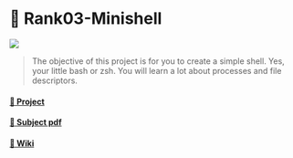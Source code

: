 # 🐚 Rank03-Minishell
<!-- ## ♚♚집☆현전♚♚방문시$$전원 도서☜☜두권100%대출※ ♜월드오브 워크래프트♜책 무료대출￥ 특정조건 §§디아블로3§§★공허의유산★초상화획득기회@@@ 즉시이동http://kr.battle.net/heroes/ko/ -->
![](https://badge42.herokuapp.com/api/project/youkim/minishell)
> The objective of this project is for you to create a simple shell. Yes, your
little bash or zsh. You will learn a lot about processes and file descriptors.

#### [📇 Project](https://github.com/orgs/minishell-jiphyeonjeon/projects/1)
#### [📄 Subject pdf](https://cdn.intra.42.fr/pdf/pdf/26270/en.subject.pdf)
#### [📘 Wiki](https://scarf.gitbook.io/minishell/)
